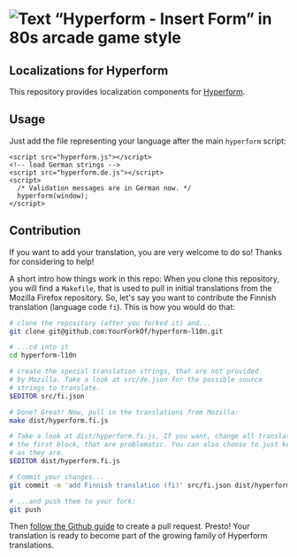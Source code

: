 # ![Text “Hyperform - Insert Form” in 80s arcade game style](https://github.com/hyperform/hyperform/raw/master/stuff/header.png)

## Localizations for Hyperform

This repository provides localization components for [Hyperform](http://hyperform.github.io).

## Usage

Just add the file representing your language after the main `hyperform` script:

    <script src="hyperform.js"></script>
    <!-- load German strings -->
    <script src="hyperform.de.js"></script>
    <script>
      /* Validation messages are in German now. */
      hyperform(window);
    </script>

## Contribution

If you want to add your translation, you are very welcome to do so! Thanks for
considering to help!

A short intro how things work in this repo: When you clone this repository,
you will find a `Makefile`, that is used to pull in initial translations from
the Mozilla Firefox repository. So, let's say you want to contribute the
Finnish translation (language code `fi`). This is how you would do that:

```sh
# clone the repository (after you forked it) and...
git clone git@github.com:YourForkOf/hyperform-l10n.git

# ...cd into it
cd hyperform-l10n

# create the special translation strings, that are not provided
# by Mozilla. Take a look at src/de.json for the possible source
# strings to translate.
$EDITOR src/fi.json

# Done? Great! Now, pull in the translations from Mozilla:
make dist/hyperform.fi.js

# Take a look at dist/hyperform.fi.js. If you want, change all translations in
# the first block, that are problematic. You can also choose to just keep them
# as they are.
$EDITOR dist/hyperform.fi.js

# Commit your changes...
git commit -m 'add Finnish translation (fi)' src/fi.json dist/hyperform.fi.js

# ...and push them to your fork:
git push
```

Then [follow the Github guide](https://help.github.com/articles/creating-a-pull-request/)
to create a pull request. Presto! Your translation is ready to become part
of the growing family of Hyperform translations.

